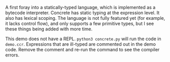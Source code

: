 A first foray into a statically-typed language, which is implemented as a bytecode interpreter. Concrete has static typing at the expression level. It also has lexical scoping. The language is not fully featured yet (for example, it lacks control flow), and only supports a few primitive types, but I see these things being added with more time.

This demo does not have a REPL. `python3 concrete.py` will run the code in `demo.ccr`.
Expressions that are ill-typed are commented out in the demo code. Remove the comment and re-run the command to see the compiler errors.